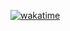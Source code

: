 
[![wakatime](https://wakatime.com/share/@defnottyl/1adac80c-1d41-4168-9893-47bf33cce92f.svg)](https://wakatime.com/@defnottyl)
